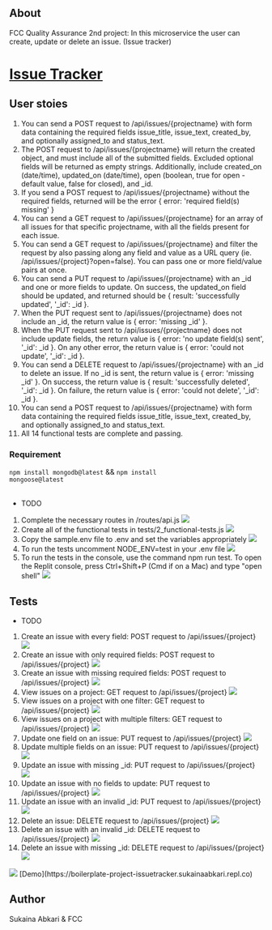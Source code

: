 
## About 
FCC Quality Assurance 2nd project: In this microservice the user can create, update or delete an issue. (Issue tracker)


# [Issue Tracker](https://www.freecodecamp.org/learn/quality-assurance/quality-assurance-projects/issue-tracker)

## User stoies

1. You can send a POST request to /api/issues/{projectname} with form data containing the required fields issue_title, issue_text, created_by, and optionally assigned_to and status_text. 
2. The POST request to /api/issues/{projectname} will return the created object, and must include all of the submitted fields. Excluded optional fields will be returned as empty strings. Additionally, include created_on (date/time), updated_on (date/time), open (boolean, true for open - default value, false for closed), and \_id. 
3. If you send a POST request to /api/issues/{projectname} without the required fields, returned will be the error { error: 'required field(s) missing' } 
4. You can send a GET request to /api/issues/{projectname} for an array of all issues for that specific projectname, with all the fields present for each issue. 
5. You can send a GET request to /api/issues/{projectname} and filter the request by also passing along any field and value as a URL query (ie. /api/issues/{project}?open=false). You can pass one or more field/value pairs at once. 
6. You can send a PUT request to /api/issues/{projectname} with an \_id and one or more fields to update. On success, the updated_on field should be updated, and returned should be { result: 'successfully updated', '\_id': \_id }. 
7. When the PUT request sent to /api/issues/{projectname} does not include an \_id, the return value is { error: 'missing \_id' }. 
8. When the PUT request sent to /api/issues/{projectname} does not include update fields, the return value is { error: 'no update field(s) sent', '\_id': \_id }. On any other error, the return value is { error: 'could not update', '\_id': \_id }. 
9. You can send a DELETE request to /api/issues/{projectname} with an \_id to delete an issue. If no \_id is sent, the return value is { error: 'missing \_id' }. On success, the return value is { result: 'successfully deleted', '\_id': \_id }. On failure, the return value is { error: 'could not delete', '\_id': \_id }. 
10. You can send a POST request to /api/issues/{projectname} with form data containing the required fields issue_title, issue_text, created_by, and optionally assigned_to and status_text. 
11. All 14 functional tests are complete and passing. 
### Requirement
<code>npm install mongodb@latest</code> && <code>npm install mongoose@latest</code> <br><br>

- TODO
1. Complete the necessary routes in /routes/api.js  <img src="https://img.icons8.com/emoji/15/000000/check-mark-emoji.png"/>
2. Create all of the functional tests in tests/2_functional-tests.js <img src="https://img.icons8.com/emoji/15/000000/check-mark-emoji.png"/>
3. Copy the sample.env file to .env and set the variables appropriately <img src="https://img.icons8.com/emoji/15/000000/check-mark-emoji.png"/>
4. To run the tests uncomment NODE_ENV=test in your .env file <img src="https://img.icons8.com/emoji/15/000000/check-mark-emoji.png"/>
5. To run the tests in the console, use the command npm run test. To open the Replit console, press Ctrl+Shift+P (Cmd if on a Mac) and type "open shell" <img src="https://img.icons8.com/emoji/15/000000/check-mark-emoji.png"/>

## Tests

- TODO

1. Create an issue with every field: POST request to /api/issues/{project} <img src="https://img.icons8.com/emoji/15/000000/check-mark-emoji.png"/>
2. Create an issue with only required fields: POST request to /api/issues/{project} <img src="https://img.icons8.com/emoji/15/000000/check-mark-emoji.png"/>
3. Create an issue with missing required fields: POST request to /api/issues/{project} <img src="https://img.icons8.com/emoji/15/000000/check-mark-emoji.png"/>
4. View issues on a project: GET request to /api/issues/{project} <img src="https://img.icons8.com/emoji/15/000000/check-mark-emoji.png"/>
5. View issues on a project with one filter: GET request to /api/issues/{project} <img src="https://img.icons8.com/emoji/15/000000/check-mark-emoji.png"/>
6. View issues on a project with multiple filters: GET request to /api/issues/{project} <img src="https://img.icons8.com/emoji/15/000000/check-mark-emoji.png"/>
7. Update one field on an issue: PUT request to /api/issues/{project} <img src="https://img.icons8.com/emoji/15/000000/check-mark-emoji.png"/>
8. Update multiple fields on an issue: PUT request to /api/issues/{project} <img src="https://img.icons8.com/emoji/15/000000/check-mark-emoji.png"/>
9. Update an issue with missing \_id: PUT request to /api/issues/{project} <img src="https://img.icons8.com/emoji/15/000000/check-mark-emoji.png"/>
10. Update an issue with no fields to update: PUT request to /api/issues/{project} <img src="https://img.icons8.com/emoji/15/000000/check-mark-emoji.png"/>
11. Update an issue with an invalid \_id: PUT request to /api/issues/{project} <img src="https://img.icons8.com/emoji/15/000000/check-mark-emoji.png"/>
12. Delete an issue: DELETE request to /api/issues/{project} <img src="https://img.icons8.com/emoji/15/000000/check-mark-emoji.png"/>
13. Delete an issue with an invalid \_id: DELETE request to /api/issues/{project} <img src="https://img.icons8.com/emoji/15/000000/check-mark-emoji.png"/>
14. Delete an issue with missing \_id: DELETE request to /api/issues/{project} <img src="https://img.icons8.com/emoji/15/000000/check-mark-emoji.png"/>

<img src="https://img.icons8.com/external-sbts2018-lineal-color-sbts2018/48/000000/external-developer-women-profession-sbts2018-lineal-color-sbts2018.png"/>
[Demo](https://boilerplate-project-issuetracker.sukainaabkari.repl.co)

## Author

Sukaina Abkari & FCC
